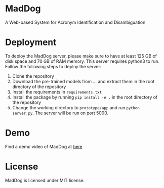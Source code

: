 # MadDog
A Web-based System for Acronym Identification and Disambiguation

# Deployment

To deploy the MadDog server, please make sure to have at least 125 GB of disk space and 70 GB of RAM memory. This server requires python3 to run. Follow the following steps to deploy the server:

1. Clone the repository
2. Download the pre-trained models from ... and extract them in the root directory of the repository
3. Install the requirements in `requirements.txt`
4. Install the package by running `pip install -e .` in the root directory of the repository
5. Change the working directory to `prototype/app` and run `python server.py`. The server will be run on port 5000.

# Demo

Find a demo video of MadDog at [here](https://spark.adobe.com/video/teafbD0vAvjFy)

# License

MadDog is licensed under MIT license.
